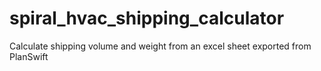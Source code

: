# spiral_hvac_shipping_calculator
Calculate shipping volume and weight from an excel sheet exported from PlanSwift
